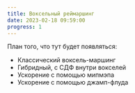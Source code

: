 ```yaml
---
title: Воксельный реймаршинг
date: 2023-02-18 09:59:00
progress: 1
---
```


План того, что тут будет появляться:

- Классический воксель-маршинг
- Гибридный, с СДФ внутри вокселей
- Ускорение с помощью мипмэпа
- Ускорение с помощью джамп-флуда
